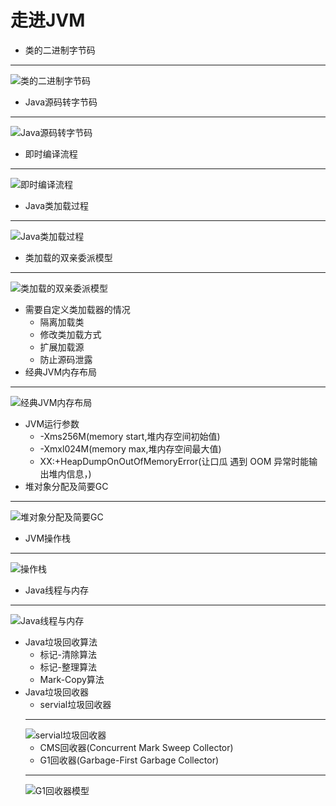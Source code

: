# 走进JVM
+ 类的二进制字节码
---
![类的二进制字节码](pictures/类的二进制字节码.png)
+ Java源码转字节码
---
![Java源码转字节码](pictures/Java源码转字节码.png)
+ 即时编译流程
---
![即时编译流程](pictures/即时编译流程.png)
+ Java类加载过程
---
![Java类加载过程](pictures/Java类加载过程.png)
+ 类加载的双亲委派模型
---
![类加载的双亲委派模型](pictures/类加载的双亲委派模型.png)
+ 需要自定义类加载器的情况
	+ 隔离加载类
	+ 修改类加载方式
	+ 扩展加载源
	+ 防止源码泄露
+ 经典JVM内存布局
---
![经典JVM内存布局](pictures/经典JVM内存布局.png)
+ JVM运行参数
	+ -Xms256M(memory start,堆内存空间初始值)
	+ -Xmxl024M(memory max,堆内存空间最大值)
	+ XX:+HeapDumpOnOutOfMemoryError(让口瓜 遇到 OOM 异常时能输出堆内信息，)
+ 堆对象分配及简要GC
---
![堆对象分配及简要GC](pictures/堆对象分配及简要GC.png)
+ JVM操作栈
---
![操作栈](pictures/操作栈.png)
+ Java线程与内存
---
![Java线程与内存](pictures/Java线程与内存.png)
+ Java垃圾回收算法
	+ 标记-清除算法
	+ 标记-整理算法
	+ Mark-Copy算法
+ Java垃圾回收器
	+ servial垃圾回收器
	---
	![servial垃圾回收器](pictures/servial垃圾回收器.png)
	+ CMS回收器(Concurrent Mark Sweep Collector)
	+ G1回收器(Garbage-First Garbage Collector)
	---
	![G1回收器模型](pictures/G1回收器模型.png)